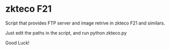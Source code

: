 # zkteco F21
Script that provides FTP server and image retrive in zkteco F21 and similars. 

Just edit the paths in the script, and run python zkteco.py
 
Good Luck!
